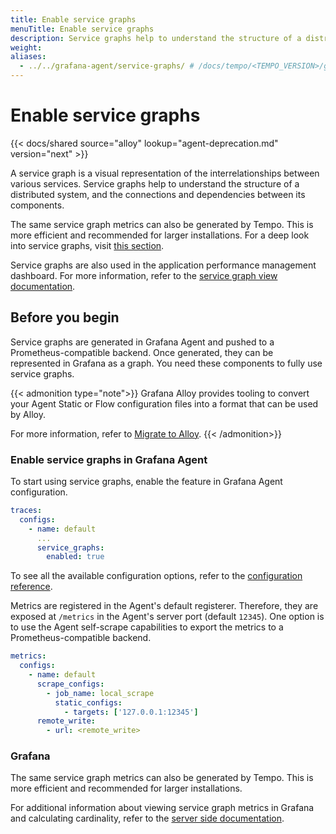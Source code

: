 ```yaml
---
title: Enable service graphs
menuTitle: Enable service graphs
description: Service graphs help to understand the structure of a distributed system, and the connections and dependencies between its components.
weight:
aliases:
  - ../../grafana-agent/service-graphs/ # /docs/tempo/<TEMPO_VERSION>/grafana-agent/service-graphs/
---
```


# Enable service graphs

{{< docs/shared source="alloy" lookup="agent-deprecation.md" version="next" >}}

A service graph is a visual representation of the interrelationships between various services.
Service graphs help to understand the structure of a distributed system,
and the connections and dependencies between its components.

The same service graph metrics can also be generated by Tempo.
This is more efficient and recommended for larger installations.
For a deep look into service graphs, visit [this section](https://grafana.com/docs/tempo/<TEMPO_VERSION>/metrics-from-traces/service_graphs/).

Service graphs are also used in the application performance management dashboard.
For more information, refer to the [service graph view documentation](https://grafana.com/docs/tempo/<TEMPO_VERSION>/metrics-from-traces/service_graphs/service-graph-view/).

## Before you begin

Service graphs are generated in Grafana Agent and pushed to a Prometheus-compatible backend.
Once generated, they can be represented in Grafana as a graph.
You need these components to fully use service graphs.

{{< admonition type="note">}}
Grafana Alloy provides tooling to convert your Agent Static or Flow configuration files into a format that can be used by Alloy.

For more information, refer to [Migrate to Alloy](https://grafana.com/docs/tempo/<TEMPO_VERSION>/set-up-for-tracing/instrument-send/set-up-collector/grafana-alloy/migrate-alloy/).
{{< /admonition>}}

### Enable service graphs in Grafana Agent

To start using service graphs, enable the feature in Grafana Agent configuration.

```yaml
traces:
  configs:
    - name: default
      ...
      service_graphs:
        enabled: true
```

To see all the available configuration options, refer to the [configuration reference](/docs/agent/<AGENT_VERSION>/configuration/traces-config).

Metrics are registered in the Agent's default registerer.
Therefore, they are exposed at `/metrics` in the Agent's server port (default `12345`).
One option is to use the Agent self-scrape capabilities to export the metrics to a Prometheus-compatible backend.

```yaml
metrics:
  configs:
    - name: default
      scrape_configs:
        - job_name: local_scrape
          static_configs:
            - targets: ['127.0.0.1:12345']
      remote_write:
        - url: <remote_write>
```

### Grafana

The same service graph metrics can also be generated by Tempo.
This is more efficient and recommended for larger installations.

For additional information about viewing service graph metrics in Grafana and calculating cardinality, refer to the [server side documentation](https://grafana.com/docs/tempo/<TEMPO_VERSION>/metrics-from-traces/service_graphs/enable-service-graphs/).
